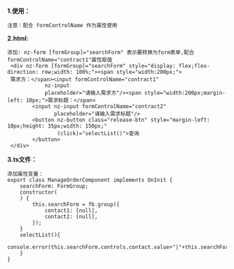 
**1.使用：**

    注意：配合 formControlName 作为属性使用
    
**2.html:**
    
    添加: nz-form [formGroup]="searchForm" 表示要转换为form表单,配合formControlName="contract1"属性取值
     <div nz-form [formGroup]="searchForm" style="display: flex;flex-direction: row;width: 100%;"><span style="width:200px;">
     需求方：</span><input formControlName="contract1"
                nz-input 
                placeholder="请输入需求方"/><span style="width:200px;margin-left: 10px;">需求标题：</span>
            <input nz-input formControlName="contract2"
                   placeholder="请输入需求标题"/>
            <button nz-button class="release-btn" style="margin-left: 10px;height: 35px;width: 150px;"
                    (click)="selectList()">查询
            </button>
     </div>    
    
**3.ts文件：**

    添加属性变量：
    export class ManageOrderComponent implements OnInit {
        searchForm: FormGroup;
        constructor(
        ) {
            this.searchForm = fb.group({
                contact1: [null],
                contact2: [null],
            });
        }
        selectList(){
            console.error(this.searchForm.controls.contact.value+"|"+this.searchForm.controls.contact1.value)
        }
    }
    